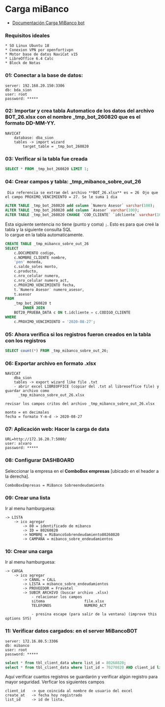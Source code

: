 # Carga miBanco

* [Documentación Carga MiBanco bot](docs/01-carga-mibanco.md)



### Requisitos ideales

	* SO Linux Ubuntu 18
	* Conexion VPN por openfortivpn
	* Motor base de datos NaviCat v15
	* LibreOffice 6.4 Calc
	* Block de Notas


### 01: Conectar a la base de datos: 
	
	server: 192.168.20.150:3306
	db: bda_sion
	user: root
	password: *****


### 02: Importar y crea tabla Automatico de los datos del archivo **BOT_26.xlsx** con el nombre **_tmp_bot_260820** que es el formato DD-MM-YY.

	NAVICAT
		database: dba_sion
		tables -> import wizard
			target_table = _tmp_bot_260820


### 03: Verificar si la tabla fue creada
	
```SQL
SELECT * FROM _tmp_bot_260820 LIMIT 1;
```

### 04: Crear campos y tabla: **_tmp_mibanco_sobre_out_26**
` Dia referencia se extrae del archivo **BOT_26.xlsx** es = 26`
` Ojo que el campo PROXIMO_VENCIMIENTO = 27. Se le suma 1 dia`

```SQL
ALTER TABLE _tmp_bot_260820 add column `Numero Asesor` varchar(100);
ALTER TABLE _tmp_bot_260820 add column `Asesor` varchar(100);
ALTER TABLE _tmp_bot_260820 CHANGE `COD_CLIENTE` `idcliente` varchar(100);
```

Esta siguiente sentencia no tiene (punto y coma) `;`.
Esto es para que creé la tabla y la siguiente consulta SQL  
lo cargue en la tabla automaticamente.

```SQL
CREATE TABLE _tmp_mibanco_sobre_out_26
SELECT 
    c.DOCUMENTO codigo,
    c.NOMBRE_CLIENTE nombre,
    'pen' moneda,
    c.saldo_soles monto,
    c.producto,
    c.nro_celular numero,
    c.nro_celular numero_act,
    c.PROXIMO_VENCIMIENTO fecha,
    t.`Numero Asesor` numero_asesor,
    t.asesor
FROM
    _tmp_bot_260820 t
        INNER JOIN
    BOT20_PRUEBA_DATA c ON t.idcliente = c.CODIGO_CLIENTE
WHERE
    c.PROXIMO_VENCIMIENTO = '2020-08-27';
```

### 05: Ahora verifica si los registros fueron creados en la tabla con los registros

```SQL
SELECT count(*) FROM _tmp_mibanco_sobre_out_26;
```

### 06: Exportar archivo en formato .xlsx

	NAVICAT
		dba_sion
		tables -> export wizard like file .txt
		- abrir excel LIBREOFFICE (copiar del .txt al libreooffice file) y guardar archivo como  
		  _tmp_mibanco_sobre_out_26.xlsx

`revisar los campos critos del archivo _tmp_mibanco_sobre_out_26.xlsx` 

	monto = en decimales
	fecha = formato Y-m-d -> 2020-08-27

### 07: Aplicación web: Hacer la carga de data
	
	URL=http://172.16.20.7:5000/
	user: alvaro
	password: *****

### 08: Configurar DASHBOARD

Seleccionar la empresa en el **ComboBox empresas** [ubicado en el header a la derecha].

	ComboBoxEmpresas = MiBanco Sobreendeudamiento

### 09: Crear una lista

Ir al menu hamburguesa:

	-> LISTA
		-> ico agregar 
			-> 80 = identificado de mibanco
			-> ID = 80260820
			-> NOMBRE = MiBancoSobrendeudamiento80260820
			-> CAMPAÑA = mibanco_sobre_endeudamientos
                    
### 10: Crear una carga
Ir al menu hamburguesa:

	-> CARGA
    	-> ico agregar 
			-> CANAL = CALL
			-> LISTA = mibanco_sobre_endeudamientos
			-> PROVEEDOR = Fravatel
			-> SUBIR ARCHIVO (buscar archivo .xlsx)
                - relacionar los campos
				sitema					file.xlsx
				TELEFONOS				NUMERO_ACT
                                    
                - presina escape (para salir de la ventana) (improve this options SYS)


### 11: Verificar datos cargados: en el server MiBancoBOT

	server: 172.16.80.5:3306
	db: mibanco
	user: root
	password: *****

```SQL
select * from tbl_client_data where list_id = 80260820;
select * from tbl_client_data where list_id = 70270820 AND client_id like "%3338938%"
```

Aquí verificar cuantos registros se guardarón y verificar algún registro para mayor seguridad.
Verficar los siguientes campos

	client_id	-> que coincida al nombre de usuario del excel
	create_at   -> fecha hoy registrado
	list_id		-> id de lista.
